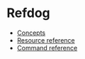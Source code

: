 # Refdog

- [Concepts](concepts.html)
- [Resource reference](resources.html)
- [Command reference](commands.html)
